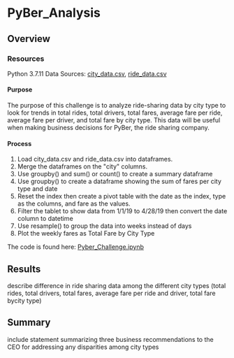 # PyBer_Analysis

## Overview

### Resources
Python 3.7.11
Data Sources: [city_data.csv](Resources/city_data.csv), [ride_data.csv](Resources/ride_data.csv)

#### Purpose
The purpose of this challenge is to analyze ride-sharing data by city type to look for trends in total rides, total drivers, total fares, average fare per ride, average fare per driver, and total fare by city type. This data will be useful when making business decisions for PyBer, the ride sharing company.

#### Process
1. Load city_data.csv and ride_data.csv into dataframes.
2. Merge the dataframes on the "city" columns.
3. Use groupby() and sum() or count() to create a summary dataframe
4. Use groupby() to create a dataframe showing the sum of fares per city type and date
5. Reset the index then create a pivot table with the date as the index, type as the columns, and fare as the values.
6. Filter the tablet to show data from 1/1/19 to 4/28/19 then convert the date column to datetime
7. Use resample() to group the data into weeks instead of days
8. Plot the weekly fares as Total Fare by City Type

The code is found here: [Pyber_Challenge.ipynb](PyBer_Challenge.ipynb)

## Results

describe difference in ride sharing data among the different city types (total rides, total drivers, total fares, average fare per ride and driver, total fare bycity type)

## Summary

include statement summarizing three business recommendations to the CEO for addressing any disparities among city types
